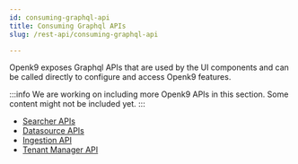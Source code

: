 ```yaml
---
id: consuming-graphql-api
title: Consuming Graphql APIs
slug: /rest-api/consuming-graphql-api

---
```


Openk9 exposes Graphql APIs that are used by the UI components and
can be called directly to configure and access Openk9 features.

:::info
We are working on including more Openk9 APIs in this section.
Some content might not be included yet.
:::


- [Searcher APIs](api/searcher-api)
- [Datasource APIs](api/datasource-api)
- [Ingestion API](api/ingestion-api)
- [Tenant Manager API](api/tenant-manager-api)
